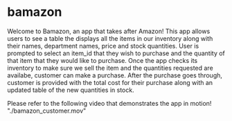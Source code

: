 # bamazon
Welcome to Bamazon, an app that takes after Amazon!  This app allows users to see a table the displays all the items in our inventory along with their names, department names, price and stock quantities.  User is prompted to select an item_id that they wish to purchase and the quantity of that item that they would like to purchase.  Once the app checks its inventory to make sure we sell the item and the quantities requested are availabe, customer can make a purchase.  After the purchase goes through, customer is provided with the total cost for their purchase along with an updated table of the new quantities in stock.  

Please refer to the following video that demonstrates the app in motion!
"./bamazon_customer.mov"